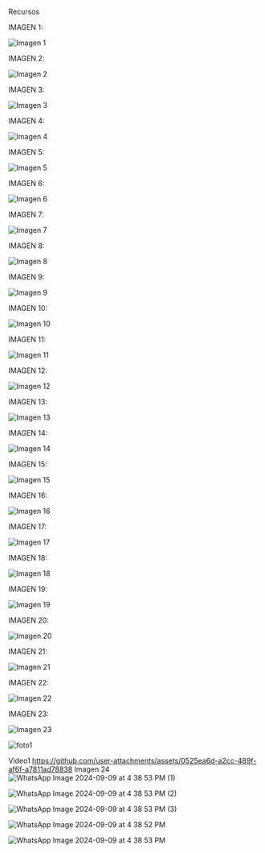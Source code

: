 Recursos

IMAGEN 1:

![Imagen 1](https://github.com/user-attachments/assets/5650fd6d-401d-41ea-bc34-404e968f65fd)

IMAGEN 2:

![Imagen 2](https://github.com/user-attachments/assets/a25d9176-f953-4cc3-b9f2-675540b08220)

IMAGEN 3:

![Imagen 3](https://github.com/user-attachments/assets/9d147312-e523-45eb-bfc5-42f640a671c0)

IMAGEN 4:

![Imagen 4](https://github.com/user-attachments/assets/cc623d1f-ce74-44d3-8cbb-ff2c5d872101)

IMAGEN 5:

![Imagen 5](https://github.com/user-attachments/assets/c95f814f-336e-4d41-b933-af1c96c48c43)

IMAGEN 6:

![Imagen 6](https://github.com/user-attachments/assets/c58504a9-2bb1-48cc-9054-7e2168ef593d)

IMAGEN 7:

![Imagen 7](https://github.com/user-attachments/assets/fc934be6-1242-4f72-ae7f-f132f459cd38)

IMAGEN 8:

![Imagen 8](https://github.com/user-attachments/assets/42589414-84d8-44db-8d96-f3aee5673a6c)

IMAGEN 9:

![Imagen 9](https://github.com/user-attachments/assets/2b2adce1-563f-4b26-b009-7719be60070f)

IMAGEN 10:

![Imagen 10](https://github.com/user-attachments/assets/69281675-2ed0-498f-8e73-b656eea6bacc)

IMAGEN 11:

![Imagen 11](https://github.com/user-attachments/assets/9d07e77b-4580-43f0-8ccb-b06aa17957c6)

IMAGEN 12:

![Imagen 12](https://github.com/user-attachments/assets/fb9c1f71-b656-403e-ba7d-fbf0ab1b003b)

IMAGEN 13:

![Imagen 13](https://github.com/user-attachments/assets/52d3f63d-f0de-4d14-ba56-f4a302a0676d)

IMAGEN 14:

![Imagen 14](https://github.com/user-attachments/assets/7a162675-8ff4-4f25-90b3-b3215e33958e)

IMAGEN 15:

![Imagen 15](https://github.com/user-attachments/assets/b1ef4ba8-10dc-4a3f-8b26-050b78ad0a81)

IMAGEN 16:

![Imagen 16](https://github.com/user-attachments/assets/271089be-95ad-4353-a0b7-1aed983a3fee)

IMAGEN 17:

![Imagen 17](https://github.com/user-attachments/assets/ec532003-cc94-4d11-bd93-054b67500129)

IMAGEN 18:

![Imagen 18](https://github.com/user-attachments/assets/28e5b6ba-46e0-4610-ae09-fbe3880ebfdc)

IMAGEN 19:

![Imagen 19](https://github.com/user-attachments/assets/a31847d2-a5d3-43ca-a305-cb94147139f9)


IMAGEN 20:

![Imagen 20](https://github.com/user-attachments/assets/23cc52ce-a7c1-4c50-8870-2d755b23e41b)


IMAGEN 21:

![Imagen 21](https://github.com/user-attachments/assets/66fbcfff-5986-445e-b26d-a2f31f271d31)


IMAGEN 22:

![Imagen 22](https://github.com/user-attachments/assets/cd495310-9240-43ed-a389-0ee2a45dee37)

IMAGEN 23:

![Imagen 23](https://github.com/user-attachments/assets/26aadb5a-82d1-4329-b6b7-dc8008bd2eb5)

![foto1](https://github.com/user-attachments/assets/61dbfbf5-35fd-4b7c-8ee8-c0bb4f994c6c)

Video1
https://github.com/user-attachments/assets/0525ea6d-a2cc-489f-af6f-a7811ad78838
Imagen 24
![WhatsApp Image 2024-09-09 at 4 38 53 PM (1)](https://github.com/user-attachments/assets/aa00fa4b-83a9-422a-969d-baf3ea010162)


![WhatsApp Image 2024-09-09 at 4 38 53 PM (2)](https://github.com/user-attachments/assets/47b10808-5a10-482b-ac85-868ff38fb2f3)


![WhatsApp Image 2024-09-09 at 4 38 53 PM (3)](https://github.com/user-attachments/assets/9db6c4bb-8e42-4654-8155-a86375284790)


![WhatsApp Image 2024-09-09 at 4 38 52 PM](https://github.com/user-attachments/assets/f05f62a3-348e-4ae0-bfe5-21b2995910e2)


![WhatsApp Image 2024-09-09 at 4 38 53 PM](https://github.com/user-attachments/assets/705c2111-5c8a-47aa-9d1a-1013bb819b75)



